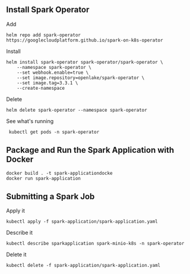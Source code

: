 ## Install Spark Operator

Add

```
helm repo add spark-operator https://googlecloudplatform.github.io/spark-on-k8s-operator
```

Install

```
helm install spark-operator spark-operator/spark-operator \
    --namespace spark-operator \
    --set webhook.enable=true \
    --set image.repository=openlake/spark-operator \
    --set image.tag=3.3.1 \
    --create-namespace
```

Delete

```
helm delete spark-operator --namespace spark-operator
```

See what's running

```
 kubectl get pods -n spark-operator
```

## Package and Run the Spark Application with Docker

```
docker build . -t spark-applicationdocke
docker run spark-application
```

## Submitting a Spark Job

Apply it 

```
kubectl apply -f spark-application/spark-application.yaml 
```

Describe it

```
kubectl describe sparkapplication spark-minio-k8s -n spark-operator
```

Delete it

```
kubectl delete -f spark-application/spark-application.yaml
```